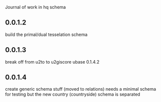 Journal of work in hq schema
## 0.0.1.2
build the primal/dual tesselation schema 

## 0.0.1.3
break off from u2to to u2giscore
ubase 0.1.4.2

## 0.0.1.4 
create generic schema stuff (moved to relations)
needs a minimal schema for testing
but the new country (countryside) schema is separated
